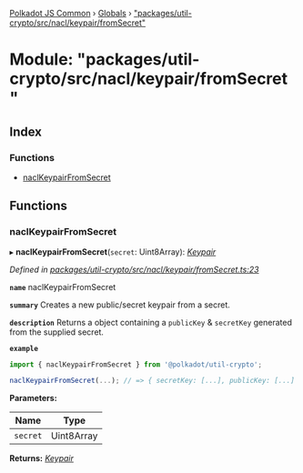 [Polkadot JS Common](../README.md) › [Globals](../globals.md) › ["packages/util-crypto/src/nacl/keypair/fromSecret"](_packages_util_crypto_src_nacl_keypair_fromsecret_.md)

# Module: "packages/util-crypto/src/nacl/keypair/fromSecret"

## Index

### Functions

* [naclKeypairFromSecret](_packages_util_crypto_src_nacl_keypair_fromsecret_.md#naclkeypairfromsecret)

## Functions

###  naclKeypairFromSecret

▸ **naclKeypairFromSecret**(`secret`: Uint8Array): *[Keypair](../interfaces/_packages_util_crypto_src_types_.keypair.md)*

*Defined in [packages/util-crypto/src/nacl/keypair/fromSecret.ts:23](https://github.com/polkadot-js/common/blob/2f7d5cd4/packages/util-crypto/src/nacl/keypair/fromSecret.ts#L23)*

**`name`** naclKeypairFromSecret

**`summary`** Creates a new public/secret keypair from a secret.

**`description`** 
Returns a object containing a `publicKey` & `secretKey` generated from the supplied secret.

**`example`** 
<BR>

```javascript
import { naclKeypairFromSecret } from '@polkadot/util-crypto';

naclKeypairFromSecret(...); // => { secretKey: [...], publicKey: [...] }
```

**Parameters:**

Name | Type |
------ | ------ |
`secret` | Uint8Array |

**Returns:** *[Keypair](../interfaces/_packages_util_crypto_src_types_.keypair.md)*
